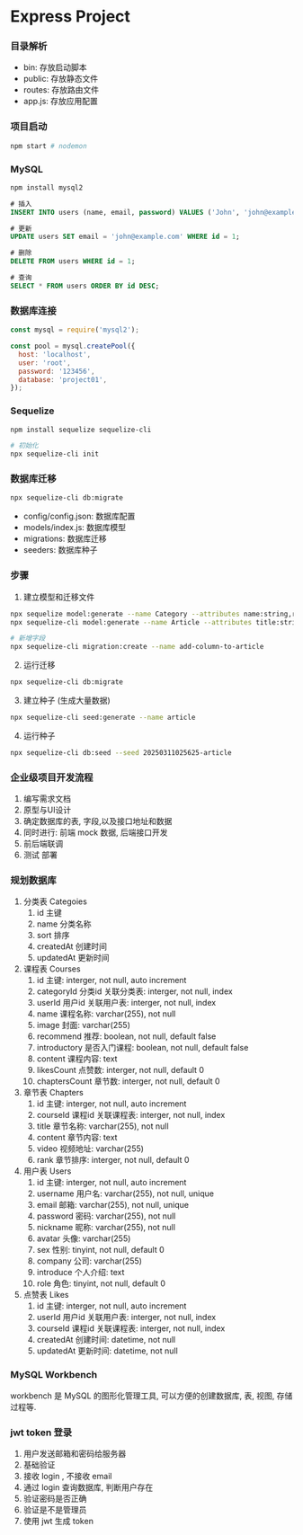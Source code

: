 # Express Project

### 目录解析

- bin: 存放启动脚本
- public: 存放静态文件
- routes: 存放路由文件
- app.js: 存放应用配置

### 项目启动

```bash
npm start # nodemon
```

### MySQL

```bash
npm install mysql2
```

```sql
# 插入
INSERT INTO users (name, email, password) VALUES ('John', 'john@example.com', 'password123');

# 更新
UPDATE users SET email = 'john@example.com' WHERE id = 1;

# 删除
DELETE FROM users WHERE id = 1;

# 查询
SELECT * FROM users ORDER BY id DESC;
```

### 数据库连接

```js
const mysql = require('mysql2');

const pool = mysql.createPool({
  host: 'localhost',
  user: 'root',
  password: '123456',
  database: 'project01',
});
```

### Sequelize

```bash
npm install sequelize sequelize-cli

# 初始化
npx sequelize-cli init
```

### 数据库迁移

```bash
npx sequelize-cli db:migrate
```

- config/config.json: 数据库配置
- models/index.js: 数据库模型
- migrations: 数据库迁移
- seeders: 数据库种子


### 步骤

1. 建立模型和迁移文件

```bash
npx sequelize model:generate --name Category --attributes name:string,rank:integer
npx sequelize-cli model:generate --name Article --attributes title:string,content:text

# 新增字段
npx sequelize-cli migration:create --name add-column-to-article
```

2. 运行迁移

```bash
npx sequelize-cli db:migrate
```

3. 建立种子 (生成大量数据)

```bash
npx sequelize-cli seed:generate --name article
```

4. 运行种子

```bash
npx sequelize-cli db:seed --seed 20250311025625-article
```





### 企业级项目开发流程

1. 编写需求文档
2. 原型与UI设计
3. 确定数据库的表, 字段,以及接口地址和数据
4. 同时进行: 前端 mock 数据, 后端接口开发
5. 前后端联调
6. 测试 部署



### 规划数据库

1. 分类表 Categoies
   1. id 主键
   2. name 分类名称
   3. sort 排序
   4. createdAt 创建时间
   5. updatedAt 更新时间
2. 课程表 Courses
   1. id 主键: interger, not null, auto increment
   2. categoryId 分类id 关联分类表: interger, not null, index
   3. userId 用户id 关联用户表: interger, not null, index
   4. name 课程名称: varchar(255), not null
   5. image 封面: varchar(255)
   6. recommend 推荐: boolean, not null, default false
   7. introductory 是否入门课程: boolean, not null, default false
   8. content 课程内容: text
   9. likesCount 点赞数: interger, not null, default 0
   10. chaptersCount 章节数: interger, not null, default 0
3. 章节表 Chapters
   1. id 主键: interger, not null, auto increment
   2. courseId 课程id 关联课程表: interger, not null, index
   3. title 章节名称: varchar(255), not null
   4. content 章节内容: text
   5. video 视频地址: varchar(255)
   6. rank 章节排序: interger, not null, default 0
4. 用户表 Users
   1. id 主键: interger, not null, auto increment
   2. username 用户名: varchar(255), not null, unique
   3. email 邮箱: varchar(255), not null, unique
   4. password 密码: varchar(255), not null
   5. nickname 昵称: varchar(255), not null
   6. avatar 头像: varchar(255)
   7. sex 性别: tinyint, not null, default 0
   8. company 公司: varchar(255)
   9. introduce 个人介绍: text
   10. role 角色: tinyint, not null, default 0
5. 点赞表 Likes
   1. id 主键: interger, not null, auto increment
   2. userId 用户id 关联用户表: interger, not null, index
   3. courseId 课程id 关联课程表: interger, not null, index
   4. createdAt 创建时间: datetime, not null
   5. updatedAt 更新时间: datetime, not null


### MySQL Workbench 

workbench 是 MySQL 的图形化管理工具, 可以方便的创建数据库, 表, 视图, 存储过程等.


### jwt token 登录

1. 用户发送邮箱和密码给服务器
2. 基础验证
3. 接收 login , 不接收 email
4. 通过 login 查询数据库, 判断用户存在
5. 验证密码是否正确
6. 验证是不是管理员
7. 使用 jwt 生成 token
